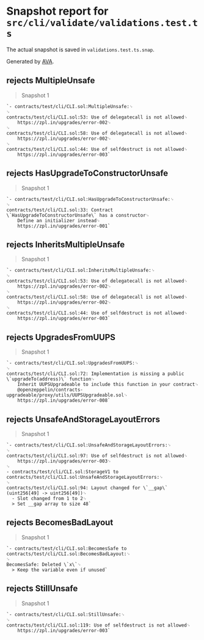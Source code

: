 # Snapshot report for `src/cli/validate/validations.test.ts`

The actual snapshot is saved in `validations.test.ts.snap`.

Generated by [AVA](https://avajs.dev).

## rejects MultipleUnsafe

> Snapshot 1

    `- contracts/test/cli/CLI.sol:MultipleUnsafe:␊
    ␊
    contracts/test/cli/CLI.sol:53: Use of delegatecall is not allowed␊
        https://zpl.in/upgrades/error-002␊
    ␊
    contracts/test/cli/CLI.sol:58: Use of delegatecall is not allowed␊
        https://zpl.in/upgrades/error-002␊
    ␊
    contracts/test/cli/CLI.sol:44: Use of selfdestruct is not allowed␊
        https://zpl.in/upgrades/error-003`

## rejects HasUpgradeToConstructorUnsafe

> Snapshot 1

    `- contracts/test/cli/CLI.sol:HasUpgradeToConstructorUnsafe:␊
    ␊
    contracts/test/cli/CLI.sol:33: Contract \`HasUpgradeToConstructorUnsafe\` has a constructor␊
        Define an initializer instead␊
        https://zpl.in/upgrades/error-001`

## rejects InheritsMultipleUnsafe

> Snapshot 1

    `- contracts/test/cli/CLI.sol:InheritsMultipleUnsafe:␊
    ␊
    contracts/test/cli/CLI.sol:53: Use of delegatecall is not allowed␊
        https://zpl.in/upgrades/error-002␊
    ␊
    contracts/test/cli/CLI.sol:58: Use of delegatecall is not allowed␊
        https://zpl.in/upgrades/error-002␊
    ␊
    contracts/test/cli/CLI.sol:44: Use of selfdestruct is not allowed␊
        https://zpl.in/upgrades/error-003`

## rejects UpgradesFromUUPS

> Snapshot 1

    `- contracts/test/cli/CLI.sol:UpgradesFromUUPS:␊
    ␊
    contracts/test/cli/CLI.sol:72: Implementation is missing a public \`upgradeTo(address)\` function␊
        Inherit UUPSUpgradeable to include this function in your contract␊
        @openzeppelin/contracts-upgradeable/proxy/utils/UUPSUpgradeable.sol␊
        https://zpl.in/upgrades/error-008`

## rejects UnsafeAndStorageLayoutErrors

> Snapshot 1

    `- contracts/test/cli/CLI.sol:UnsafeAndStorageLayoutErrors:␊
    ␊
    contracts/test/cli/CLI.sol:97: Use of selfdestruct is not allowed␊
        https://zpl.in/upgrades/error-003␊
    ␊
    - contracts/test/cli/CLI.sol:StorageV1 to contracts/test/cli/CLI.sol:UnsafeAndStorageLayoutErrors:␊
    ␊
    contracts/test/cli/CLI.sol:94: Layout changed for \`__gap\` (uint256[49] -> uint256[49])␊
      - Slot changed from 1 to 2␊
      > Set __gap array to size 48`

## rejects BecomesBadLayout

> Snapshot 1

    `- contracts/test/cli/CLI.sol:BecomesSafe to contracts/test/cli/CLI.sol:BecomesBadLayout:␊
    ␊
    BecomesSafe: Deleted \`x\`␊
      > Keep the variable even if unused`

## rejects StillUnsafe

> Snapshot 1

    `- contracts/test/cli/CLI.sol:StillUnsafe:␊
    ␊
    contracts/test/cli/CLI.sol:119: Use of selfdestruct is not allowed␊
        https://zpl.in/upgrades/error-003`
